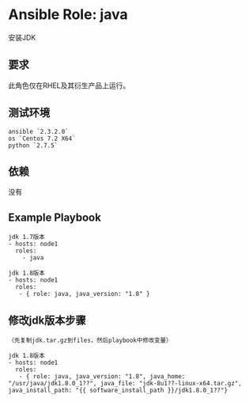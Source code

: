 # Ansible Role: java

安装JDK

## 要求

此角色仅在RHEL及其衍生产品上运行。

## 测试环境

	ansible `2.3.2.0`	
	os `Centos 7.2 X64`
	python `2.7.5`



## 依赖

没有


## Example Playbook
	
	jdk 1.7版本
    - hosts: node1
      roles:
        - java
		
	jdk 1.8版本
	- hosts: node1
	  roles:
	   - { role: java, java_version: "1.8" }

## 修改jdk版本步骤
	（先复制jdk.tar.gz到files，然后playbook中修改变量）
	
	jdk 1.8版本
	- hosts: node1
	  roles:
	   - { role: java, java_version: "1.8", java_home: "/usr/java/jdk1.8.0_1??", java_file: "jdk-8u1??-linux-x64.tar.gz", java_install_path: "{{ software_install_path }}/jdk1.8.0_1??"}
     
